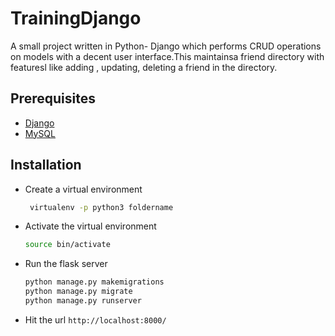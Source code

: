 # TrainingDjango
A small project written in Python- Django which performs CRUD operations on models with a decent user interface.This maintainsa friend directory with featuresl like adding , updating, deleting a friend in the directory.

## Prerequisites

- [Django](https://www.djangoproject.com/)
- [MySQL](https://www.mysql.com/)

## Installation
- Create a virtual environment
    ```bash
     virtualenv -p python3 foldername
    ```
- Activate the virtual environment
    ```bash
    source bin/activate
    ```
- Run the flask server
    ```bash
    python manage.py makemigrations
    python manage.py migrate
    python manage.py runserver
    ```
- Hit the url `http://localhost:8000/`